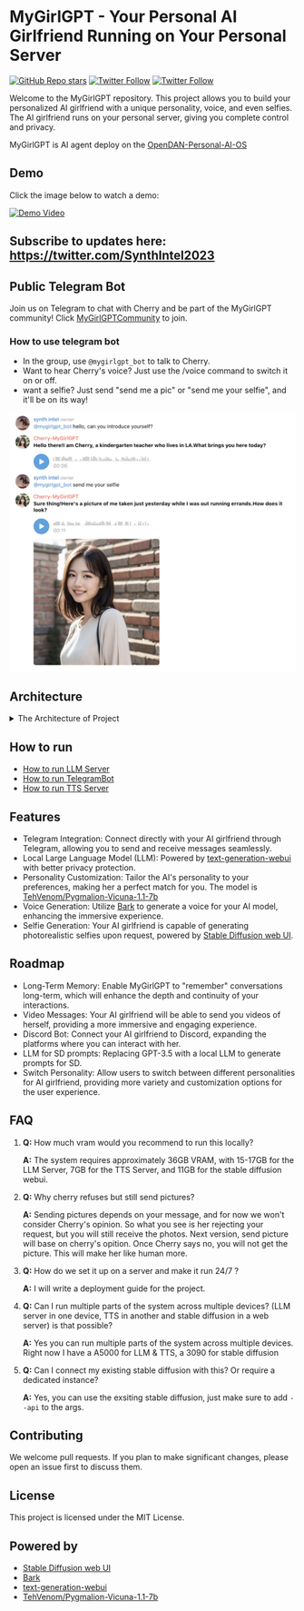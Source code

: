 # MyGirlGPT - Your Personal AI Girlfriend Running on Your Personal Server
[![GitHub Repo stars](https://img.shields.io/github/stars/Synthintel0/MyGirlGPT?style=social)](https://github.com/Synthintel0/MyGirlGPT/stargazers)
[![Twitter Follow](https://img.shields.io/twitter/follow/SynthIntel2023?style=social)](https://twitter.com/SynthIntel2023)
[![Twitter Follow](https://img.shields.io/twitter/follow/MyGirlGPT?style=social)](https://twitter.com/MyGirlGPT)

Welcome to the MyGirlGPT repository. This project allows you to build your personalized AI girlfriend with a unique personality, voice, and even selfies. The AI girlfriend runs on your personal server, giving you complete control and privacy.

MyGirlGPT is AI agent deploy on the [OpenDAN-Personal-AI-OS](https://github.com/fiatrete/OpenDAN-Personal-AI-OS)

## Demo
Click the image below to watch a demo:

[![Demo Video](http://img.youtube.com/vi/GlDwTl__UDs/0.jpg)](https://www.youtube.com/watch?v=GlDwTl__UDs "Demo Video")

## Subscribe to updates here: https://twitter.com/SynthIntel2023

## Public Telegram Bot
Join us on Telegram to chat with Cherry and be part of the MyGirlGPT community! Click [MyGirlGPTCommunity](https://t.me/MyGirlGPTCommunity) to join.

### How to use telegram bot
- In the group, use `@mygirlgpt_bot` to talk to Cherry. 
- Want to hear Cherry's voice? Just use the /voice command to switch it on or off.
- want a selfie? Just send  "send me a pic" or "send me your selfie", and it'll be on its way!

![chat example](imgs/chat.png)


## Architecture

<details>
  <summary>The Architecture of Project </summary>

![Architecture](imgs/architecture.png)

- TelegramBot
  - bot: Receive messages from Telegram, and send messages  to mygirl.
  - mygirl: Process the message and send it to the LLM Server. If text-to-speech conversion is required, call the TTS Server.
- LLM Server: As the brain of the AI girlfriend, generates reply messages. If it is determined that a message is required by the user, call the stable diffusion webui API to generate an image.
- TTS Server: Provide text-to-speech capabilities.
- text2img Server: Use stable diffusion webui API to provide text2img capabilities.
</details>

## How to run
- [How to run LLM Server](docs/LLM.md)
- [How to run TelegramBot](TelegramBot/README.md)
- [How to run TTS Server](opendan-tts-server/README.md)

## Features
* Telegram Integration: Connect directly with your AI girlfriend through Telegram, allowing you to send and receive messages seamlessly.
* Local Large Language Model (LLM): Powered by [text-generation-webui](https://github.com/oobabooga/text-generation-webui) with better privacy protection.
* Personality Customization: Tailor the AI's personality to your preferences, making her a perfect match for you.
The model is [TehVenom/Pygmalion-Vicuna-1.1-7b](https://huggingface.co/TehVenom/Pygmalion-Vicuna-1.1-7b)
* Voice Generation: Utilize [Bark](https://github.com/suno-ai/bark) to generate a voice for your AI model, enhancing the immersive experience.
* Selfie Generation: Your AI girlfriend is capable of generating photorealistic selfies upon request, powered by [Stable Diffusion web UI](https://github.com/AUTOMATIC1111/stable-diffusion-webui).

## Roadmap
* Long-Term Memory: Enable MyGirlGPT to "remember" conversations long-term, which will enhance the depth and continuity of your interactions.
* Video Messages: Your AI girlfriend will be able to send you videos of herself, providing a more immersive and engaging experience.
* Discord Bot: Connect your AI girlfriend to Discord, expanding the platforms where you can interact with her.
* LLM for SD prompts: Replacing GPT-3.5 with a local LLM to generate prompts for SD.
* Switch Personality: Allow users to switch between different personalities for AI girlfriend, providing more variety and customization options for the user experience.

## FAQ
1. **Q:** How much vram would you recommend to run this locally?

   **A:** The system requires approximately 36GB VRAM, with 15-17GB for the LLM Server, 7GB for the TTS Server, and 11GB for the stable diffusion webui.
2. **Q:** Why cherry refuses but still send pictures?

   **A:** Sending pictures depends on your message, and for now we won't consider Cherry's opinion. So what you see is her rejecting your request, but you will still receive the photos. Next version, send picture will base on cherry's opition. Once Cherry says no, you will not get the picture. This will make her like human more.
3. **Q:** How do we set it up on a server and make it run 24/7 ? 

   **A:** I will write a deployment guide for the project. 

4. **Q:** Can I run multiple parts of the system across multiple devices? (LLM server in one device, TTS in another and stable diffusion in a web server) is that possible? 

   **A:** Yes you can run multiple parts of the system across multiple devices. Right now I have a A5000 for LLM & TTS,  a 3090 for stable diffusion 

5. **Q:** Can I connect my existing stable diffusion with this? Or require a dedicated instance?

   **A:** Yes, you can use the exsiting stable diffusion, just make sure to add `--api` to the args.
## Contributing
We welcome pull requests. If you plan to make significant changes, please open an issue first to discuss them.

## License
This project is licensed under the MIT License.

## Powered by
- [Stable Diffusion web UI](https://github.com/AUTOMATIC1111/stable-diffusion-webui)
- [Bark](https://github.com/suno-ai/bark)
- [text-generation-webui](https://github.com/oobabooga/text-generation-webui)
- [TehVenom/Pygmalion-Vicuna-1.1-7b](https://huggingface.co/TehVenom/Pygmalion-Vicuna-1.1-7b)